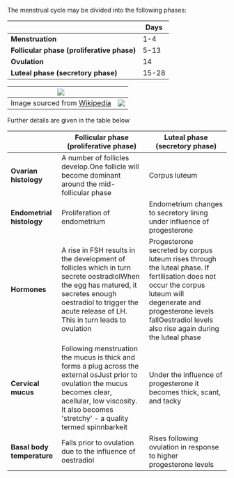 The menstrual cycle may be divided into the following phases:  
  


|  | **Days** |
| --- | --- |
| **Menstruation** | 1\-4 |
| **Follicular phase (proliferative phase)** | 5\-13 |
| **Ovulation** | 14 |
| **Luteal phase (secretory phase)** | 15\-28 |

  


| [![](https://d32xxyeh8kfs8k.cloudfront.net/images_Passmedicine/swb021.png)](https://d32xxyeh8kfs8k.cloudfront.net/images_Passmedicine/swb021b.png) | |
| --- | --- |
| Image sourced from [Wikipedia](https://en.wikipedia.org/wiki/Main_Page) | [![](https://d32xxyeh8kfs8k.cloudfront.net/css/images/mag_glass.png)](https://d32xxyeh8kfs8k.cloudfront.net/images_Passmedicine/swb021b.png) |

  
Further details are given in the table below  
  


|  | **Follicular phase (proliferative phase)** | **Luteal phase (secretory phase)** |
| --- | --- | --- |
| **Ovarian histology** | A number of follicles develop.One follicle will become dominant around the mid\-follicular phase | Corpus luteum |
| **Endometrial histology** | Proliferation of endometrium | Endometrium changes to secretory lining under influence of progesterone |
| **Hormones** | A rise in FSH results in the development of follicles which in turn secrete oestradiolWhen the egg has matured, it secretes enough oestradiol to trigger the acute release of LH. This in turn leads to ovulation | Progesterone secreted by corpus luteum rises through the luteal phase. If fertilisation does not occur the corpus luteum will degenerate and progesterone levels fallOestradiol levels also rise again during the luteal phase |
| **Cervical mucus** | Following menstruation the mucus is thick and forms a plug across the external osJust prior to ovulation the mucus becomes clear, acellular, low viscosity. It also becomes 'stretchy' \- a quality termed spinnbarkeit | Under the influence of progesterone it becomes thick, scant, and tacky |
| **Basal body temperature** | Falls prior to ovulation due to the influence of oestradiol | Rises following ovulation in response to higher progesterone levels |

